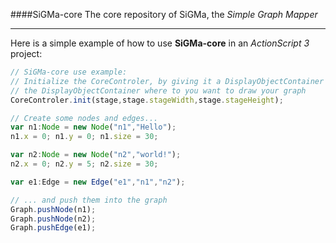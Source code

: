 ####SiGMa-core
The core repository of SiGMa, the *Simple Graph Mapper*

- - -

Here is a simple example of how to use **SiGMa-core** in an *ActionScript 3* project:
```javascript
// SiGMa-core use example:
// Initialize the CoreControler, by giving it a DisplayObjectContainer 
// the DisplayObjectContainer where to you want to draw your graph
CoreControler.init(stage,stage.stageWidth,stage.stageHeight);

// Create some nodes and edges...
var n1:Node = new Node("n1","Hello");
n1.x = 0; n1.y = 0; n1.size = 30;

var n2:Node = new Node("n2","world!");
n2.x = 0; n2.y = 5; n2.size = 30;

var e1:Edge = new Edge("e1","n1","n2");

// ... and push them into the graph
Graph.pushNode(n1);
Graph.pushNode(n2);
Graph.pushEdge(e1);
``` 

